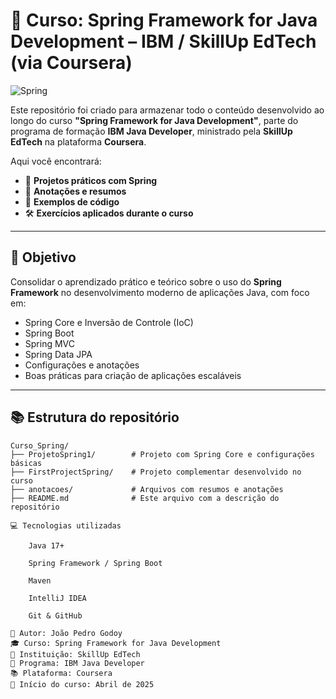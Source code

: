 

# 🌱 Curso: Spring Framework for Java Development – IBM / SkillUp EdTech (via Coursera)

![Spring](https://img.shields.io/badge/Spring-Framework-6DB33F?logo=spring&logoColor=white&style=for-the-badge)

Este repositório foi criado para armazenar todo o conteúdo desenvolvido ao longo do curso **"Spring Framework for Java Development"**, parte do programa de formação **IBM Java Developer**, ministrado pela **SkillUp EdTech** na plataforma **Coursera**.

Aqui você encontrará:

- 📁 **Projetos práticos com Spring**
- 🧠 **Anotações e resumos**
- 🧪 **Exemplos de código**
- 🛠️ **Exercícios aplicados durante o curso**

---

## 📌 Objetivo

Consolidar o aprendizado prático e teórico sobre o uso do **Spring Framework** no desenvolvimento moderno de aplicações Java, com foco em:

- Spring Core e Inversão de Controle (IoC)
- Spring Boot
- Spring MVC
- Spring Data JPA
- Configurações e anotações
- Boas práticas para criação de aplicações escaláveis

---

## 📚 Estrutura do repositório

```plaintext
Curso_Spring/
├── ProjetoSpring1/        # Projeto com Spring Core e configurações básicas
├── FirstProjectSpring/    # Projeto complementar desenvolvido no curso
├── anotacoes/             # Arquivos com resumos e anotações
├── README.md              # Este arquivo com a descrição do repositório

💻 Tecnologias utilizadas

    Java 17+

    Spring Framework / Spring Boot

    Maven

    IntelliJ IDEA

    Git & GitHub

📌 Autor: João Pedro Godoy
🎓 Curso: Spring Framework for Java Development
🏫 Instituição: SkillUp EdTech
💼 Programa: IBM Java Developer
📚 Plataforma: Coursera
📅 Início do curso: Abril de 2025
